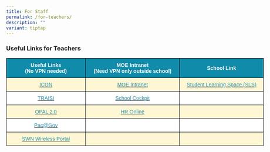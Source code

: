 ```yaml
---
title: For Staff
permalink: /for-teachers/
description: ""
variant: tiptap
---
```

### **Useful Links for Teachers**

<style type="text/css">
.tg  {border-collapse:collapse;border-spacing:0;margin:0px auto;}
.tg td{border-color:black;border-style:solid;border-width:1px;font-family:Arial, sans-serif;font-size:14px;
  overflow:hidden;padding:10px 5px;word-break:normal;}
.tg th{border-color:black;border-style:solid;border-width:1px;font-family:Arial, sans-serif;font-size:14px;
  font-weight:normal;overflow:hidden;padding:10px 5px;word-break:normal;}
.tg .tg-0icb{background-color:#FFF;color:#288EA7;text-align:center;vertical-align:top}
.tg .tg-g6kb{background-color:#FFF7D4;text-align:center;vertical-align:middle}
.tg .tg-0qrm{background-color:#108BA9;color:#FFF;font-weight:bold;text-align:center;vertical-align:middle}
.tg .tg-0fxk{background-color:#FFF7D4;color:#288EA7;text-align:center;vertical-align:top}
.tg .tg-f4yw{background-color:#FFF;text-align:center;vertical-align:middle}
.tg .tg-0lax{text-align:left;vertical-align:top}
</style>
<table class="tg" style="undefined;table-layout: fixed; width: 702px">
<colgroup>
<col style="width: 216px">
<col style="width: 257px">
<col style="width: 229px">
</colgroup>
<tbody>
  <tr>
    <td class="tg-0qrm"><span style="color:#FFF;background-color:#108BA9">Useful Links</span><br><span style="color:#FFF;background-color:#108BA9">(No VPN needed)</span></td>
    <td class="tg-0qrm"><span style="color:#FFF;background-color:#108BA9">MOE Intranet</span><br><span style="color:#FFF;background-color:#108BA9">(Need VPN only outside school)</span></td>
    <td class="tg-0qrm"><span style="color:#FFF;background-color:#108BA9">School Link</span></td>
  </tr>
  <tr>
    <td class="tg-0fxk"><a href="http://icon.moe.edu.sg/"><span style="text-decoration:none;color:#288EA7">ICON</span></a></td>
    <td class="tg-0fxk"><a href="http://intranet.moe.gov.sg/"><span style="text-decoration:none;color:#288EA7">MOE Intranet</span></a></td>
    <td class="tg-0fxk"><a href="https://learning.moe.edu.sg/login"><span style="text-decoration:none;color:#288EA7">Student Learning Space (SLS)</span></a></td>
  </tr>
  <tr>
    <td class="tg-0icb"><a href="http://traisi.moe.gov.sg/"><span style="text-decoration:none;color:#288EA7">TRAISI</span></a></td>
    <td class="tg-0icb"><a href="http://schoolcockpit.moe.gov.sg/"><span style="text-decoration:none;color:#288EA7">School Cockpit</span></a></td>
    <td class="tg-f4yw"></td>
  </tr>
  <tr>
    <td class="tg-0fxk"><a href="https://www.opal2.moe.edu.sg/app/learner"><span style="text-decoration:none;color:#288EA7">OPAL 2.0</span></a></td>
    <td class="tg-0fxk"><a href="http://intranet.moe.gov.sg/hronline/Pages/Home.aspx"><span style="text-decoration:none;color:#288EA7">HR Online</span></a></td>
    <td class="tg-g6kb"></td>
  </tr>
  <tr>
    <td class="tg-0icb"><a href="https://pacgov.agd.gov.sg/ipac/portal/jsp/login/index1.jsp"><span style="text-decoration:none;color:#288EA7">Pac@Gov</span></a></td>
    <td class="tg-f4yw"></td>
    <td class="tg-f4yw"></td>
  </tr>
  <tr>
    <td class="tg-0fxk"><a href="http://portal.swn.moe.edu.sg/"><span style="text-decoration:none;color:#288EA7">SWN Wireless Portal</span></a></td>
    <td class="tg-g6kb"></td>
    <td class="tg-0fxk"></td>
  </tr>
</tbody>
</table>